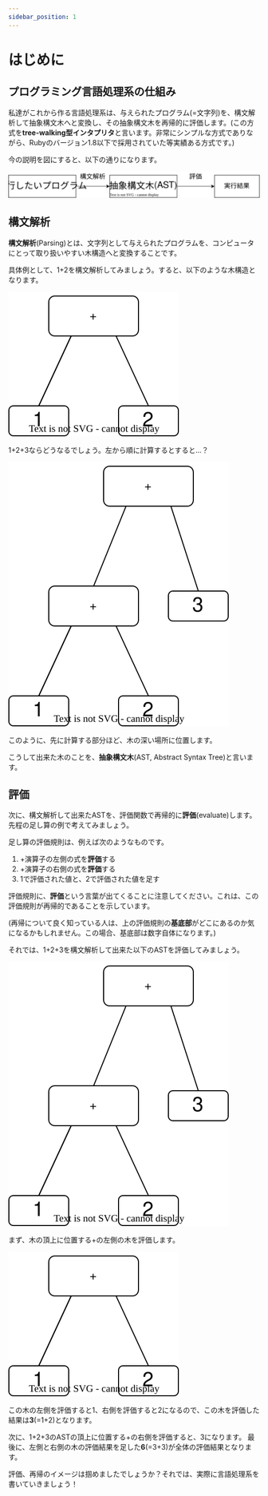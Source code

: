 ```yaml
---
sidebar_position: 1
---
```


# はじめに

## プログラミング言語処理系の仕組み
私達がこれから作る言語処理系は、与えられたプログラム(=文字列)を、構文解析して抽象構文木へと変換し、その抽象構文木を再帰的に評価します。(この方式を**tree-walking型インタプリタ**と言います。非常にシンプルな方式でありながら、Rubyのバージョン1.8以下で採用されていた等実績ある方式です。)

今の説明を図にすると、以下の通りになります。

![フロー](img/pl-flow.drawio.svg)

## 構文解析
**構文解析**(Parsing)とは、文字列として与えられたプログラムを、コンピュータにとって取り扱いやすい木構造へと変換することです。

具体例として、1+2を構文解析してみましょう。すると、以下のような木構造となります。

![木構造1](img/tree_example.drawio.svg)

1+2+3ならどうなるでしょう。左から順に計算するとすると...？

![木構造2](img/tree_example2.drawio.svg)

このように、先に計算する部分ほど、木の深い場所に位置します。

こうして出来た木のことを、**抽象構文木**(AST, Abstract Syntax Tree)と言います。

## 評価
次に、構文解析して出来たASTを、評価関数で再帰的に**評価**(evaluate)します。先程の足し算の例で考えてみましょう。

足し算の評価規則は、例えば次のようなものです。
1. +演算子の左側の式を**評価**する
1. +演算子の右側の式を**評価**する
1. 1で評価された値と、2で評価された値を足す

評価規則に、**評価**という言葉が出てくることに注意してください。これは、この評価規則が再帰的であることを示しています。

(再帰について良く知っている人は、上の評価規則の**基底部**がどこにあるのか気になるかもしれません。この場合、基底部は数字自体になります。)

それでは、1+2+3を構文解析して出来た以下のASTを評価してみましょう。

![木構造2](img/tree_example2.drawio.svg)

まず、木の頂上に位置する+の左側の木を評価します。

![木構造1](img/tree_example.drawio.svg)

この木の左側を評価すると1、右側を評価すると2になるので、この木を評価した結果は**3**(=1+2)となります。

次に、1+2+3のASTの頂上に位置する+の右側を評価すると、3になります。
最後に、左側と右側の木の評価結果を足した**6**(=3+3)が全体の評価結果となります。

評価、再帰のイメージは掴めましたでしょうか？それでは、実際に言語処理系を書いていきましょう！
